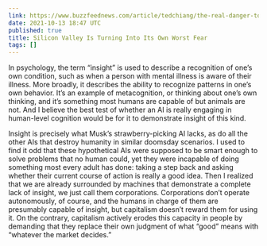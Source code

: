 ```yaml
---
link: https://www.buzzfeednews.com/article/tedchiang/the-real-danger-to-civilization-isnt-ai-its-runaway
date: 2021-10-13 18:47 UTC
published: true
title: Silicon Valley Is Turning Into Its Own Worst Fear
tags: []
---
```


In psychology, the term “insight” is used to describe a recognition of one’s own condition, such as when a person with mental illness is aware of their illness. More broadly, it describes the ability to recognize patterns in one’s own behavior. It’s an example of metacognition, or thinking about one’s own thinking, and it’s something most humans are capable of but animals are not. And I believe the best test of whether an AI is really engaging in human-level cognition would be for it to demonstrate insight of this kind.

Insight is precisely what Musk’s strawberry-picking AI lacks, as do all the other AIs that destroy humanity in similar doomsday scenarios. I used to find it odd that these hypothetical AIs were supposed to be smart enough to solve problems that no human could, yet they were incapable of doing something most every adult has done: taking a step back and asking whether their current course of action is really a good idea. Then I realized that we are already surrounded by machines that demonstrate a complete lack of insight, we just call them corporations. Corporations don’t operate autonomously, of course, and the humans in charge of them are presumably capable of insight, but capitalism doesn’t reward them for using it. On the contrary, capitalism actively erodes this capacity in people by demanding that they replace their own judgment of what “good” means with “whatever the market decides.”

